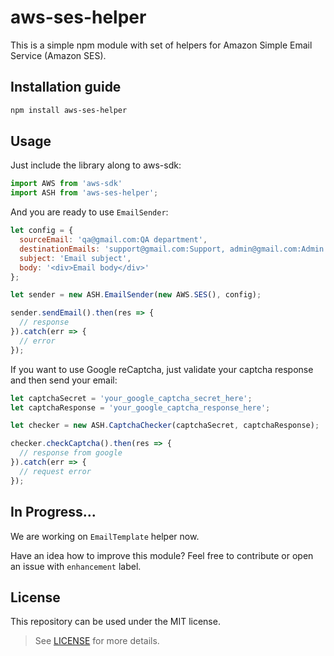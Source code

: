 # aws-ses-helper

This is a simple npm module with set of helpers for Amazon Simple Email Service (Amazon SES). 

## Installation guide


```bash
npm install aws-ses-helper
```

## Usage

Just include the library along to aws-sdk:

```javascript
import AWS from 'aws-sdk'
import ASH from 'aws-ses-helper';
```

And you are ready to use `EmailSender`: 

```javascript
let config = {
  sourceEmail: 'qa@gmail.com:QA department',
  destinationEmails: 'support@gmail.com:Support, admin@gmail.com:Admin',
  subject: 'Email subject',
  body: '<div>Email body</div>'
};

let sender = new ASH.EmailSender(new AWS.SES(), config);

sender.sendEmail().then(res => {
  // response 
}).catch(err => {
  // error
});
```

If you want to use Google reCaptcha, just validate your captcha response and then send your email:

```javascript
let captchaSecret = 'your_google_captcha_secret_here';
let captchaResponse = 'your_google_captcha_response_here';

let checker = new ASH.CaptchaChecker(captchaSecret, captchaResponse);

checker.checkCaptcha().then(res => {
  // response from google
}).catch(err => {
  // request error
});
```

## In Progress...

We are working on `EmailTemplate` helper now.

Have an idea how to improve this module? 
Feel free to contribute or open an issue with `enhancement` label.

## License

This repository can be used under the MIT license.
> See [LICENSE][1] for more details.

[1]: https://en.wikipedia.org/wiki/MIT_License
